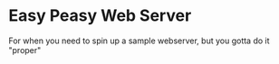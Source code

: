 # Easy Peasy Web Server

For when you need to spin up a sample webserver, but you gotta do it "proper" 

